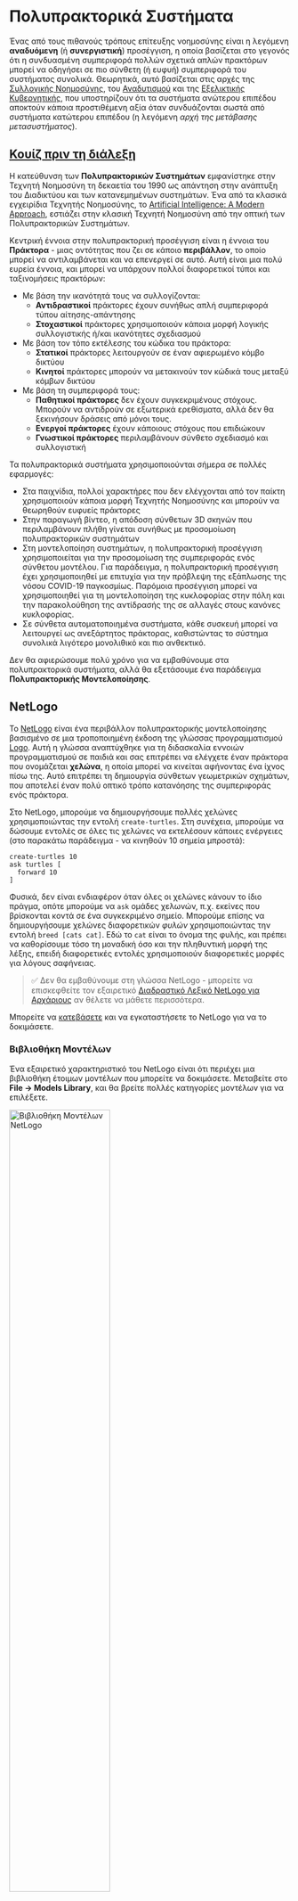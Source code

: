 <!--
CO_OP_TRANSLATOR_METADATA:
{
  "original_hash": "38a1185ae3d54b180378bbd71ae3ef16",
  "translation_date": "2025-09-23T08:48:14+00:00",
  "source_file": "lessons/6-Other/23-MultiagentSystems/README.md",
  "language_code": "el"
}
-->
# Πολυπρακτορικά Συστήματα

Ένας από τους πιθανούς τρόπους επίτευξης νοημοσύνης είναι η λεγόμενη **αναδυόμενη** (ή **συνεργιστική**) προσέγγιση, η οποία βασίζεται στο γεγονός ότι η συνδυασμένη συμπεριφορά πολλών σχετικά απλών πρακτόρων μπορεί να οδηγήσει σε πιο σύνθετη (ή ευφυή) συμπεριφορά του συστήματος συνολικά. Θεωρητικά, αυτό βασίζεται στις αρχές της [Συλλογικής Νοημοσύνης](https://en.wikipedia.org/wiki/Collective_intelligence), του [Αναδυτισμού](https://en.wikipedia.org/wiki/Global_brain) και της [Εξελικτικής Κυβερνητικής](https://en.wikipedia.org/wiki/Global_brain), που υποστηρίζουν ότι τα συστήματα ανώτερου επιπέδου αποκτούν κάποια προστιθέμενη αξία όταν συνδυάζονται σωστά από συστήματα κατώτερου επιπέδου (η λεγόμενη *αρχή της μετάβασης μετασυστήματος*).

## [Κουίζ πριν τη διάλεξη](https://ff-quizzes.netlify.app/en/ai/quiz/45)

Η κατεύθυνση των **Πολυπρακτορικών Συστημάτων** εμφανίστηκε στην Τεχνητή Νοημοσύνη τη δεκαετία του 1990 ως απάντηση στην ανάπτυξη του Διαδικτύου και των κατανεμημένων συστημάτων. Ένα από τα κλασικά εγχειρίδια Τεχνητής Νοημοσύνης, το [Artificial Intelligence: A Modern Approach](https://en.wikipedia.org/wiki/Artificial_Intelligence:_A_Modern_Approach), εστιάζει στην κλασική Τεχνητή Νοημοσύνη από την οπτική των Πολυπρακτορικών Συστημάτων.

Κεντρική έννοια στην πολυπρακτορική προσέγγιση είναι η έννοια του **Πράκτορα** - μιας οντότητας που ζει σε κάποιο **περιβάλλον**, το οποίο μπορεί να αντιλαμβάνεται και να επενεργεί σε αυτό. Αυτή είναι μια πολύ ευρεία έννοια, και μπορεί να υπάρχουν πολλοί διαφορετικοί τύποι και ταξινομήσεις πρακτόρων:

* Με βάση την ικανότητά τους να συλλογίζονται:
   - **Αντιδραστικοί** πράκτορες έχουν συνήθως απλή συμπεριφορά τύπου αίτησης-απάντησης
   - **Στοχαστικοί** πράκτορες χρησιμοποιούν κάποια μορφή λογικής συλλογιστικής ή/και ικανότητες σχεδιασμού
* Με βάση τον τόπο εκτέλεσης του κώδικα του πράκτορα:
   - **Στατικοί** πράκτορες λειτουργούν σε έναν αφιερωμένο κόμβο δικτύου
   - **Κινητοί** πράκτορες μπορούν να μετακινούν τον κώδικά τους μεταξύ κόμβων δικτύου
* Με βάση τη συμπεριφορά τους:
   - **Παθητικοί πράκτορες** δεν έχουν συγκεκριμένους στόχους. Μπορούν να αντιδρούν σε εξωτερικά ερεθίσματα, αλλά δεν θα ξεκινήσουν δράσεις από μόνοι τους.
   - **Ενεργοί πράκτορες** έχουν κάποιους στόχους που επιδιώκουν
   - **Γνωστικοί πράκτορες** περιλαμβάνουν σύνθετο σχεδιασμό και συλλογιστική

Τα πολυπρακτορικά συστήματα χρησιμοποιούνται σήμερα σε πολλές εφαρμογές:

* Στα παιχνίδια, πολλοί χαρακτήρες που δεν ελέγχονται από τον παίκτη χρησιμοποιούν κάποια μορφή Τεχνητής Νοημοσύνης και μπορούν να θεωρηθούν ευφυείς πράκτορες
* Στην παραγωγή βίντεο, η απόδοση σύνθετων 3D σκηνών που περιλαμβάνουν πλήθη γίνεται συνήθως με προσομοίωση πολυπρακτορικών συστημάτων
* Στη μοντελοποίηση συστημάτων, η πολυπρακτορική προσέγγιση χρησιμοποιείται για την προσομοίωση της συμπεριφοράς ενός σύνθετου μοντέλου. Για παράδειγμα, η πολυπρακτορική προσέγγιση έχει χρησιμοποιηθεί με επιτυχία για την πρόβλεψη της εξάπλωσης της νόσου COVID-19 παγκοσμίως. Παρόμοια προσέγγιση μπορεί να χρησιμοποιηθεί για τη μοντελοποίηση της κυκλοφορίας στην πόλη και την παρακολούθηση της αντίδρασής της σε αλλαγές στους κανόνες κυκλοφορίας.
* Σε σύνθετα αυτοματοποιημένα συστήματα, κάθε συσκευή μπορεί να λειτουργεί ως ανεξάρτητος πράκτορας, καθιστώντας το σύστημα συνολικά λιγότερο μονολιθικό και πιο ανθεκτικό.

Δεν θα αφιερώσουμε πολύ χρόνο για να εμβαθύνουμε στα πολυπρακτορικά συστήματα, αλλά θα εξετάσουμε ένα παράδειγμα **Πολυπρακτορικής Μοντελοποίησης**.

## NetLogo

Το [NetLogo](https://ccl.northwestern.edu/netlogo/) είναι ένα περιβάλλον πολυπρακτορικής μοντελοποίησης βασισμένο σε μια τροποποιημένη έκδοση της γλώσσας προγραμματισμού [Logo](https://en.wikipedia.org/wiki/Logo_(programming_language)). Αυτή η γλώσσα αναπτύχθηκε για τη διδασκαλία εννοιών προγραμματισμού σε παιδιά και σας επιτρέπει να ελέγχετε έναν πράκτορα που ονομάζεται **χελώνα**, η οποία μπορεί να κινείται αφήνοντας ένα ίχνος πίσω της. Αυτό επιτρέπει τη δημιουργία σύνθετων γεωμετρικών σχημάτων, που αποτελεί έναν πολύ οπτικό τρόπο κατανόησης της συμπεριφοράς ενός πράκτορα.

Στο NetLogo, μπορούμε να δημιουργήσουμε πολλές χελώνες χρησιμοποιώντας την εντολή `create-turtles`. Στη συνέχεια, μπορούμε να δώσουμε εντολές σε όλες τις χελώνες να εκτελέσουν κάποιες ενέργειες (στο παρακάτω παράδειγμα - να κινηθούν 10 σημεία μπροστά):

```
create-turtles 10
ask turtles [
  forward 10
]
```

Φυσικά, δεν είναι ενδιαφέρον όταν όλες οι χελώνες κάνουν το ίδιο πράγμα, οπότε μπορούμε να `ask` ομάδες χελωνών, π.χ. εκείνες που βρίσκονται κοντά σε ένα συγκεκριμένο σημείο. Μπορούμε επίσης να δημιουργήσουμε χελώνες διαφορετικών *φυλών* χρησιμοποιώντας την εντολή `breed [cats cat]`. Εδώ το `cat` είναι το όνομα της φυλής, και πρέπει να καθορίσουμε τόσο τη μοναδική όσο και την πληθυντική μορφή της λέξης, επειδή διαφορετικές εντολές χρησιμοποιούν διαφορετικές μορφές για λόγους σαφήνειας.

> ✅ Δεν θα εμβαθύνουμε στη γλώσσα NetLogo - μπορείτε να επισκεφθείτε τον εξαιρετικό [Διαδραστικό Λεξικό NetLogo για Αρχάριους](https://ccl.northwestern.edu/netlogo/bind/) αν θέλετε να μάθετε περισσότερα.

Μπορείτε να [κατεβάσετε](https://ccl.northwestern.edu/netlogo/download.shtml) και να εγκαταστήσετε το NetLogo για να το δοκιμάσετε.

### Βιβλιοθήκη Μοντέλων

Ένα εξαιρετικό χαρακτηριστικό του NetLogo είναι ότι περιέχει μια βιβλιοθήκη έτοιμων μοντέλων που μπορείτε να δοκιμάσετε. Μεταβείτε στο **File &rightarrow; Models Library**, και θα βρείτε πολλές κατηγορίες μοντέλων για να επιλέξετε.

<img alt="Βιβλιοθήκη Μοντέλων NetLogo" src="images/NetLogo-ModelLib.png" width="60%"/>

> Στιγμιότυπο οθόνης της βιβλιοθήκης μοντέλων από τον Dmitry Soshnikov

Μπορείτε να ανοίξετε ένα από τα μοντέλα, για παράδειγμα **Biology &rightarrow; Flocking**.

### Κύριες Αρχές

Αφού ανοίξετε το μοντέλο, μεταφέρεστε στην κύρια οθόνη του NetLogo. Εδώ είναι ένα δείγμα μοντέλου που περιγράφει τον πληθυσμό λύκων και προβάτων, δεδομένων πεπερασμένων πόρων (γρασίδι).

![Κύρια Οθόνη NetLogo](../../../../../translated_images/NetLogo-Main.32653711ec1a01b3cab22ec0b148e64193d0b979b055285bef329d5e3d6958c5.el.png)

> Στιγμιότυπο οθόνης από τον Dmitry Soshnikov

Σε αυτή την οθόνη, μπορείτε να δείτε:

* Την ενότητα **Interface**, η οποία περιέχει:
  - Το κύριο πεδίο, όπου ζουν όλοι οι πράκτορες
  - Διάφορα χειριστήρια: κουμπιά, ρυθμιστικά κ.λπ.
  - Γραφήματα που μπορείτε να χρησιμοποιήσετε για να εμφανίσετε παραμέτρους της προσομοίωσης
* Την καρτέλα **Code**, η οποία περιέχει τον επεξεργαστή, όπου μπορείτε να πληκτρολογήσετε πρόγραμμα NetLogo

Στις περισσότερες περιπτώσεις, η διεπαφή θα έχει ένα κουμπί **Setup**, το οποίο αρχικοποιεί την κατάσταση της προσομοίωσης, και ένα κουμπί **Go** που ξεκινά την εκτέλεση. Αυτά χειρίζονται οι αντίστοιχοι χειριστές στον κώδικα που μοιάζουν ως εξής:

```
to go [
...
]
```

Ο κόσμος του NetLogo αποτελείται από τα εξής αντικείμενα:

* **Πράκτορες** (χελώνες) που μπορούν να κινούνται στο πεδίο και να κάνουν κάτι. Δίνετε εντολές στους πράκτορες χρησιμοποιώντας τη σύνταξη `ask turtles [...]`, και ο κώδικας στις αγκύλες εκτελείται από όλους τους πράκτορες σε *λειτουργία χελώνας*.
* **Κομμάτια** είναι τετράγωνα τμήματα του πεδίου, πάνω στα οποία ζουν οι πράκτορες. Μπορείτε να αναφέρεστε σε όλους τους πράκτορες στο ίδιο κομμάτι ή να αλλάζετε τα χρώματα και άλλες ιδιότητες των κομματιών. Μπορείτε επίσης να `ask patches` να κάνουν κάτι.
* **Παρατηρητής** είναι ένας μοναδικός πράκτορας που ελέγχει τον κόσμο. Όλοι οι χειριστές κουμπιών εκτελούνται σε *λειτουργία παρατηρητή*.

> ✅ Η ομορφιά ενός πολυπρακτορικού περιβάλλοντος είναι ότι ο κώδικας που εκτελείται σε λειτουργία χελώνας ή κομματιού εκτελείται ταυτόχρονα από όλους τους πράκτορες παράλληλα. Έτσι, γράφοντας λίγο κώδικα και προγραμματίζοντας τη συμπεριφορά ενός μεμονωμένου πράκτορα, μπορείτε να δημιουργήσετε σύνθετη συμπεριφορά του συστήματος προσομοίωσης συνολικά.

### Συμπεριφορά Σμήνους

Ως παράδειγμα πολυπρακτορικής συμπεριφοράς, ας εξετάσουμε τη **[Συμπεριφορά Σμήνους](https://en.wikipedia.org/wiki/Flocking_(behavior))**. Η συμπεριφορά σμήνους είναι ένα σύνθετο μοτίβο που μοιάζει πολύ με τον τρόπο που πετούν τα σμήνη πουλιών. Παρατηρώντας τα να πετούν, μπορεί να σκεφτείτε ότι ακολουθούν κάποιο είδος συλλογικού αλγορίθμου ή ότι διαθέτουν κάποια μορφή *συλλογικής νοημοσύνης*. Ωστόσο, αυτή η σύνθετη συμπεριφορά προκύπτει όταν κάθε μεμονωμένος πράκτορας (σε αυτή την περίπτωση, ένα *πουλί*) παρατηρεί μόνο κάποιους άλλους πράκτορες σε μικρή απόσταση από αυτό και ακολουθεί τρεις απλούς κανόνες:

* **Ευθυγράμμιση** - κατευθύνεται προς τη μέση κατεύθυνση των γειτονικών πρακτόρων
* **Συνοχή** - προσπαθεί να κατευθυνθεί προς τη μέση θέση των γειτόνων (*έλξη μακράς εμβέλειας*)
* **Διαχωρισμός** - όταν πλησιάζει πολύ άλλα πουλιά, προσπαθεί να απομακρυνθεί (*απώθηση μικρής εμβέλειας*)

Μπορείτε να εκτελέσετε το παράδειγμα συμπεριφοράς σμήνους και να παρατηρήσετε τη συμπεριφορά. Μπορείτε επίσης να προσαρμόσετε παραμέτρους, όπως τον *βαθμό διαχωρισμού* ή την *εμβέλεια ορατότητας*, που καθορίζει πόσο μακριά μπορεί να δει κάθε πουλί. Σημειώστε ότι αν μειώσετε την εμβέλεια ορατότητας στο 0, όλα τα πουλιά γίνονται τυφλά και η συμπεριφορά σμήνους σταματά. Αν μειώσετε τον διαχωρισμό στο 0, όλα τα πουλιά συγκεντρώνονται σε μια ευθεία γραμμή.

> ✅ Μεταβείτε στην καρτέλα **Code** και δείτε πού υλοποιούνται οι τρεις κανόνες της συμπεριφοράς σμήνους (ευθυγράμμιση, συνοχή και διαχωρισμός) στον κώδικα. Σημειώστε πώς αναφερόμαστε μόνο σε εκείνους τους πράκτορες που βρίσκονται εντός ορατότητας.

### Άλλα Μοντέλα για Εξερεύνηση

Υπάρχουν μερικά ακόμη ενδιαφέροντα μοντέλα που μπορείτε να πειραματιστείτε:

* **Art &rightarrow; Fireworks** δείχνει πώς ένα πυροτέχνημα μπορεί να θεωρηθεί συλλογική συμπεριφορά μεμονωμένων ρευμάτων φωτιάς
* **Social Science &rightarrow; Traffic Basic** και **Social Science &rightarrow; Traffic Grid** δείχνουν το μοντέλο κυκλοφορίας πόλης σε 1D και 2D πλέγμα με ή χωρίς φανάρια. Κάθε αυτοκίνητο στην προσομοίωση ακολουθεί τους εξής κανόνες:
   - Αν ο χώρος μπροστά του είναι κενός - επιταχύνει (μέχρι μια συγκεκριμένη μέγιστη ταχύτητα)
   - Αν βλέπει εμπόδιο μπροστά - φρενάρει (και μπορείτε να προσαρμόσετε πόσο μακριά μπορεί να δει ο οδηγός)
* **Social Science &rightarrow; Party** δείχνει πώς οι άνθρωποι συγκεντρώνονται κατά τη διάρκεια ενός κοκτέιλ πάρτι. Μπορείτε να βρείτε τον συνδυασμό παραμέτρων που οδηγεί στη γρηγορότερη αύξηση της ευτυχίας της ομάδας.

Όπως βλέπετε από αυτά τα παραδείγματα, οι πολυπρακτορικές προσομοιώσεις μπορούν να είναι ένας πολύ χρήσιμος τρόπος για να κατανοήσουμε τη συμπεριφορά ενός σύνθετου συστήματος που αποτελείται από άτομα που ακολουθούν την ίδια ή παρόμοια λογική. Μπορεί επίσης να χρησιμοποιηθεί για τον έλεγχο εικονικών πρακτόρων, όπως [NPCs](https://en.wikipedia.org/wiki/NPC) σε παιχνίδια υπολογιστή ή πρακτόρων σε 3D κόσμους κινουμένων σχεδίων.

## Στοχαστικοί Πράκτορες

Οι πράκτορες που περιγράφηκαν παραπάνω είναι πολύ απλοί, αντιδρώντας σε αλλαγές στο περιβάλλον χρησιμοποιώντας κάποιο είδος αλγορίθμου. Ως εκ τούτου, είναι **αντιδραστικοί πράκτορες**. Ωστόσο, μερικές φορές οι πράκτορες μπορούν να συλλογίζονται και να σχεδιάζουν τις ενέργειές τους, οπότε ονομάζονται **στοχαστικοί**.

Ένα τυπικό παράδειγμα θα ήταν ένας προσωπικός πράκτορας που λαμβάνει μια εντολή από έναν άνθρωπο να κλείσει ένα πακέτο διακοπών. Υποθέστε ότι υπάρχουν πολλοί πράκτορες που ζουν στο διαδίκτυο και μπορούν να τον βοηθήσουν. Θα πρέπει τότε να επικοινωνήσει με άλλους πράκτορες για να δει ποιες πτήσεις είναι διαθέσιμες, ποιες είναι οι τιμές των ξενοδοχείων για διαφορετικές ημερομηνίες και να προσπαθήσει να διαπραγματευτεί την καλύτερη τιμή. Όταν το σχέδιο διακοπών ολοκληρωθεί και επιβεβαιωθεί από τον ιδιοκτήτη, μπορεί να προχωρήσει στην κράτηση.

Για να το κάνει αυτό, οι πράκτορες πρέπει να **επικοινωνούν**. Για επιτυχημένη επικοινωνία χρειάζονται:

* Κάποιες **τυποποιημένες γλώσσες για την ανταλλαγή γνώσης**, όπως [Knowledge Interchange Format](https://en.wikipedia.org/wiki/Knowledge_Interchange_Format) (KIF) και [Knowledge Query and Manipulation Language](https://en.wikipedia.org/wiki/Knowledge_Query_and_Manipulation_Language) (KQML). Αυτές οι γλώσσες σχεδιάζονται με βάση τη [Θεωρία Πράξεων Ομιλίας](https://en.wikipedia.org/wiki/Speech_act).
* Αυτές οι γλώσσες πρέπει επίσης να περιλαμβάνουν κάποιες **πρωτόκολλες για

---

